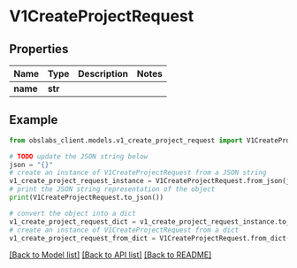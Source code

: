 # V1CreateProjectRequest


## Properties

Name | Type | Description | Notes
------------ | ------------- | ------------- | -------------
**name** | **str** |  | 

## Example

```python
from obslabs_client.models.v1_create_project_request import V1CreateProjectRequest

# TODO update the JSON string below
json = "{}"
# create an instance of V1CreateProjectRequest from a JSON string
v1_create_project_request_instance = V1CreateProjectRequest.from_json(json)
# print the JSON string representation of the object
print(V1CreateProjectRequest.to_json())

# convert the object into a dict
v1_create_project_request_dict = v1_create_project_request_instance.to_dict()
# create an instance of V1CreateProjectRequest from a dict
v1_create_project_request_from_dict = V1CreateProjectRequest.from_dict(v1_create_project_request_dict)
```
[[Back to Model list]](../README.md#documentation-for-models) [[Back to API list]](../README.md#documentation-for-api-endpoints) [[Back to README]](../README.md)


